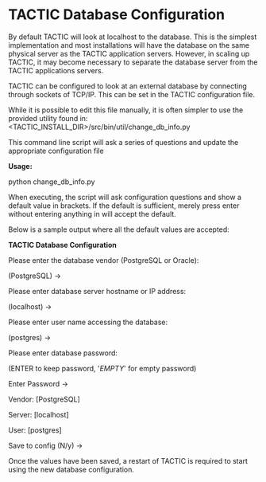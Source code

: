 # TACTIC Database Configuration

By default TACTIC will look at localhost to the database. This is the
simplest implementation and most installations will have the database on
the same physical server as the TACTIC application servers. However, in
scaling up TACTIC, it may become necessary to separate the database
server from the TACTIC applications servers.

TACTIC can be configured to look at an external database by connecting
through sockets of TCP/IP. This can be set in the TACTIC configuration
file.

While it is possible to edit this file manually, it is often simpler to
use the provided utility found in:
&lt;TACTIC\_INSTALL\_DIR&gt;/src/bin/util/change\_db\_info.py

This command line script will ask a series of questions and update the
appropriate configuration file

**Usage:**

python change\_db\_info.py

When executing, the script will ask configuration questions and show a
default value in brackets. If the default is sufficient, merely press
enter without entering anything in will accept the default.

Below is a sample output where all the default values are accepted:

**TACTIC Database Configuration**

Please enter the database vendor (PostgreSQL or Oracle):

(PostgreSQL) →

Please enter database server hostname or IP address:

(localhost) →

Please enter user name accessing the database:

(postgres) →

Please enter database password:

(ENTER to keep password, '*EMPTY*' for empty password)

Enter Password →

Vendor: \[PostgreSQL\]

Server: \[localhost\]

User: \[postgres\]

Save to config (N/y) →

Once the values have been saved, a restart of TACTIC is required to
start using the new database configuration.
